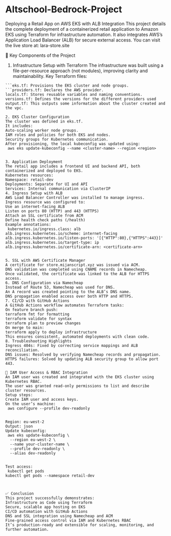 # Altschool-Bedrock-Project
Deploying a Retail App on AWS EKS with ALB Integration
This project details the complete deployment of a containerized retail application to Amazon EKS using Terraform for infrastructure automation. It also integrates AWS’s Application Load Balancer (ALB) for secure external access.
You can visit the live store at: lara-store.site

🔧 Key Components of the Project
1. Infrastructure Setup with Terraform
The infrastructure was built using a file-per-resource approach (not modules), improving clarity and maintainability.
Key Terraform files:
```vpc.tf: Defines the VPC and its CIDR block and Creates public/private subnets across availability zones.
```eks.tf: Provisions the EKS cluster and node groups.
```providers.tf: Declares the AWS provider.
locals.tf: Stores reusable variables and naming conventions.
versions.tf: Defines the versions for the different providers used
output.tf: This outputs some information about the cluster created and the vpc.

2. EKS Cluster Configuration
The cluster was defined in eks.tf.
It includes:
Auto-scaling worker node groups.
IAM roles and policies for both EKS and nodes.
Security groups for Kubernetes communication.
After provisioning, the local kubeconfig was updated using:
 aws eks update-kubeconfig --name <cluster-name> --region <region>


3. Application Deployment
The retail app includes a frontend UI and backend API, both containerized and deployed to EKS.
Kubernetes resources:
Namespace: retail-dev
Deployments: Separate for UI and API
Services: Internal communication via ClusterIP
4. Ingress Setup with ALB
AWS Load Balancer Controller was installed to manage ingress.
Ingress resource was configured to:
Use an internet-facing ALB
Listen on ports 80 (HTTP) and 443 (HTTPS)
Attach an SSL certificate from ACM
Define health check paths (/health)
Example annotations:
 kubernetes.io/ingress.class: alb
alb.ingress.kubernetes.io/scheme: internet-facing
alb.ingress.kubernetes.io/listen-ports: '[{"HTTP":80},{"HTTPS":443}]'
alb.ingress.kubernetes.io/target-type: ip
alb.ingress.kubernetes.io/certificate-arn: <certificate-arn>


5. SSL with AWS Certificate Manager
A certificate for store.mijanscript.xyz was issued via ACM.
DNS validation was completed using CNAME records in Namecheap.
Once validated, the certificate was linked to the ALB for HTTPS access.
6. DNS Configuration via Namecheap
Instead of Route 53, Namecheap was used for DNS.
An A record was created pointing to the ALB’s DNS name.
DNS propagation enabled access over both HTTP and HTTPS.
7. CI/CD with GitHub Actions
A GitHub Actions workflow automates Terraform tasks:
On feature branch push:
terraform fmt for formatting
terraform validate for syntax
terraform plan to preview changes
On merge to main:
terraform apply to deploy infrastructure
This ensures consistent, automated deployments with clean code.
8. Troubleshooting Highlights
Ingress 404s: Fixed by correcting service mappings and ALB reconciliation.
DNS issues: Resolved by verifying Namecheap records and propagation.
HTTPS failures: Solved by updating ALB security group to allow port 443.

👤 IAM User Access & RBAC Integration
An IAM user was created and integrated with the EKS cluster using Kubernetes RBAC.
The user was granted read-only permissions to list and describe cluster resources.
Setup steps:
Create IAM user and access keys.
On the user’s machine:
 aws configure --profile dev-readonly


Region: eu-west-2
Output: json
Update kubeconfig:
 aws eks update-kubeconfig \
  --region eu-west-2 \
  --name your-cluster-name \
  --profile dev-readonly \
  --alias dev-readonly


Test access:
 kubectl get pods
kubectl get pods --namespace retail-dev



✅ Conclusion
This project successfully demonstrates:
Infrastructure as Code using Terraform
Secure, scalable app hosting on EKS
CI/CD automation with GitHub Actions
DNS and SSL integration using Namecheap and ACM
Fine-grained access control via IAM and Kubernetes RBAC
It’s production-ready and extensible for scaling, monitoring, and further automation.
